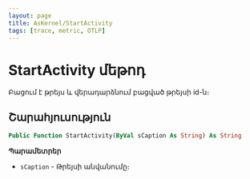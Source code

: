 ```yaml
---
layout: page
title: AsKernel/StartActivity
tags: [trace, metric, OTLP]
---
```


# StartActivity մեթոդ

Բացում է թրեյս և վերադարձնում բացված թրեյսի id-ն։

## Շարահյուսություն

```vb
Public Function StartActivity(ByVal sCaption As String) As String
```

**Պարամետրեր**
* `sCaption` - Թրեյսի անվանումը։